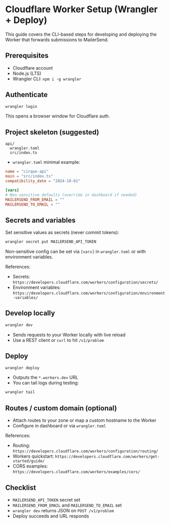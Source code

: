 # Cloudflare Worker Setup (Wrangler + Deploy)

This guide covers the CLI-based steps for developing and deploying the Worker that forwards submissions to MailerSend.

## Prerequisites
- Cloudflare account
- Node.js (LTS)
- Wrangler CLI: `npm i -g wrangler`

## Authenticate
```bash
wrangler login
```
This opens a browser window for Cloudflare auth.

## Project skeleton (suggested)
```
api/
  wrangler.toml
  src/index.ts
```
- `wrangler.toml` minimal example:
```toml
name = "cirque-api"
main = "src/index.ts"
compatibility_date = "2024-10-01"

[vars]
# Non-sensitive defaults (override in dashboard if needed)
MAILERSEND_FROM_EMAIL = ""
MAILERSEND_TO_EMAIL = ""
```

## Secrets and variables
Set sensitive values as secrets (never commit tokens):
```bash
wrangler secret put MAILERSEND_API_TOKEN
```
Non-sensitive config can be set via `[vars]` in `wrangler.toml` or with environment variables.

References:
- Secrets: `https://developers.cloudflare.com/workers/configuration/secrets/`
- Environment variables: `https://developers.cloudflare.com/workers/configuration/environment-variables/`

## Develop locally
```bash
wrangler dev
```
- Sends requests to your Worker locally with live reload
- Use a REST client or `curl` to hit `/v1/problem`

## Deploy
```bash
wrangler deploy
```
- Outputs the `*.workers.dev` URL
- You can tail logs during testing:
```bash
wrangler tail
```

## Routes / custom domain (optional)
- Attach routes to your zone or map a custom hostname to the Worker
- Configure in dashboard or via `wrangler.toml`

References:
- Routing: `https://developers.cloudflare.com/workers/configuration/routing/`
- Workers quickstart: `https://developers.cloudflare.com/workers/get-started/guide/`
- CORS examples: `https://developers.cloudflare.com/workers/examples/cors/`

## Checklist
- `MAILERSEND_API_TOKEN` secret set
- `MAILERSEND_FROM_EMAIL` and `MAILERSEND_TO_EMAIL` set
- `wrangler dev` returns JSON on `POST /v1/problem`
- Deploy succeeds and URL responds